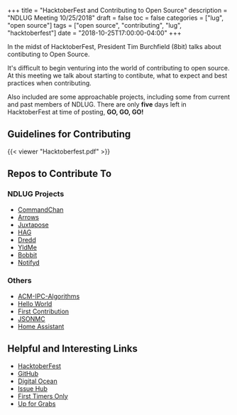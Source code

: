 +++
title = "HacktoberFest and Contributing to Open Source"
description = "NDLUG Meeting 10/25/2018"
draft = false
toc = false
categories = ["lug", "open source"]
tags = ["open source", "contributing", "lug", "hacktoberfest"]
date = "2018-10-25T17:00:00-04:00"
+++

In the midst of HacktoberFest, President Tim Burchfield (8bit) talks about contibuting to Open Source.

<!--more-->

It's difficult to begin venturing into the world of contributing to open source.  At this meeting we talk about starting to contibute, what to expect and best practices when contributing.

Also included are some approachable projects, including some from current and past members of NDLUG. There are only **five** days left in HacktoberFest at time of posting, **GO, GO, GO!**

## Guidelines for Contributing
{{< viewer "Hacktoberfest.pdf" >}}

## Repos to Contribute To
### NDLUG Projects
- [CommandChan](https://github.com/wtheisen/commandChan)
- [Arrows](https://github.com/JohnathonNow/arrows-esolang)
- [Juxtapose](https://github.com/camicarballo/Jukestapose)
- [HAG](https://github.com/a3qz/hag)
- [Dredd](https://github.com/pbui/dredd)
- [YldMe](https://github.com/pbui/yldme)
- [Bobbit](https://github.com/pbui/bobbit-ng)
- [Notifyd](https://github.com/pbui/notifyd)

### Others
- [ACM-IPC-Algorithms](https://github.com/matthewsamuel95/ACM-ICPC-Algorithms)
- [Hello World](https://github.com/Omkar-Ajnadkar/Hello-World)
- [First Contribution](https://github.com/firstcontributions/first-contributions)
- [JSONMC](https://github.com/jsonmc/jsonmc)
- [Home Assistant](https://github.com/home-assistant/home-assistant)

## Helpful and Interesting Links
- [HacktoberFest](https://hacktoberfest.digitalocean.com)
- [GitHub](https://github.com)
- [Digital Ocean](https://www.digitalocean.com)
- [Issue Hub](http://issuehub.io/)
- [First Timers Only](https://www.firsttimersonly.com/)
- [Up for Grabs](https://up-for-grabs.net/)
